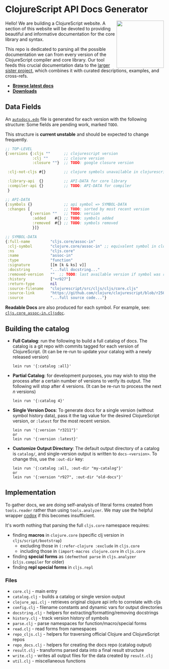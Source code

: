 # ClojureScript API Docs Generator
<img align="right" width="150" src="https://raw.githubusercontent.com/cljsinfo/cljs.info/master/00-scrap/cljs_logo_v10-01.png">

Hello! We are building a ClojureScript website. A section of this website will
be devoted to providing beautiful and informative documentation for the core
library and syntax.

This repo is dedicated to parsing all the possible documentation we can from
every version of the ClojureScript compiler and core library.  Our tool feeds
this crucial documentation data to the [larger sister
project](https://github.com/cljsinfo/api-docs), which combines it with curated
descriptions, examples, and cross-refs.

- __[Browse latest docs](https://github.com/cljsinfo/api-docs-generator/tree/docs)__
- __[Downloads](https://github.com/cljsinfo/api-docs-generator/releases)__

## Data Fields

An [`autodocs.edn`](https://github.com/cljsinfo/api-docs-generator/blob/docs/autodocs.edn)
file is generated for each version with the following structure: Some fields
are pending work, marked `TODO`.

This structure is __current unstable__ and should be expected to change frequently.

```clj
;; TOP-LEVEL
{:versions {:cljs ""      ;; clojurescript version
            :clj ""       ;; clojure version
            :closure ""}  ;; TODO: google closure version

 :clj-not-cljs #{}        ;; clojure symbols unavailable in clojurescript

 :library-api  {}         ;; API-DATA for core library
 :compiler-api {}         ;; TODO: API-DATA for compiler
 }
```

```clj
;; API-DATA
{:symbols {}              ;; api symbol => SYMBOL-DATA
 :changes [               ;; TODO: sorted by most recent version
           {:version ""   ;; TODO: version
            :added    #{} ;; TODO: symbols added
            :removed  #{} ;; TODO: symbols removed
            }]}
```

```clj
;; SYMBOL-DATA
{:full-name         "cljs.core/assoc-in"
 :clj-symbol        "clojure.core/assoc-in" ;; equivalent symbol in clojure
 :ns                "cljs.core"
 :name              "assoc-in"
 :type              "function"
 :signature         [[m [k & ks] v]]
 :docstring         "...full docstring..."
 :removed-version   ""  ;; TODO: last available version if symbol was removed
 :history           ["+r927"]
 :return-type       nil
 :source-filename   "clojurescript/src/cljs/cljs/core.cljs"
 :source-link       "https://github.com/clojure/clojurescript/blob/r2505/src/cljs/cljs/core.cljs#L4018-L4025"
 :source            "...full source code..."}
```

__Readable Docs__ are also produced for each symbol.  For example, see:<br>
[`cljs.core_assoc-in.cljsdoc`](https://github.com/cljsinfo/api-docs-generator/blob/docs/docs/cljs.core_assoc-in.cljsdoc).

## Building the catalog

- __Full Catalog__: run the following to build a full catalog of docs. The
  catalog is a git repo with commits tagged for each version of ClojureScript.
  (It can be re-run to update your catalog with a newly released version)

    ```
    lein run '{:catalog :all}'
    ```

- __Partial Catalog__: for development purposes, you may wish to stop the
  process after a certain number of versions to verify its output.  The
  following will stop after 4 versions. (It can be re-run to process the next
  _n_ versions)

    ```
    lein run '{:catalog 4}'
    ```

- __Single Version Docs__: To generate docs for a single version (without symbol history data),
  pass it the tag value for the desired ClojureScript version, or `:latest` for the most recent
  version.

    ```
    lein run '{:version "r3211"}'
    or
    lein run '{:version :latest}'
    ```

- __Customize Output Directory__: The default output directory of a catalog is
  `catalog/`, and single-version output is written to `docs-<version>`.  To
  change this, use the `:out-dir` key:

    ```
    lein run '{:catalog :all, :out-dir "my-catalog"}'
    or
    lein run '{:version "r927", :out-dir "old-docs"}'
    ```

## Implementation

To gather docs, we are doing self-analysis of literal forms created from
`tools.reader` rather than using `tools.analyzer`. We may use the helpful
wrapper [codox] if this becomes insufficient.

It's worth nothing that parsing the full `cljs.core` namespace requires:

- finding __macros__ in `clojure.core` (specific clj version in `cljs/script/bootstrap`)
    - excluding those in `(:refer-clojure :exclude` in `cljs.core`
    - including those in `(import-macros clojure.core` in `cljs.core`
- finding __special forms__ as `(defmethod parse` in `cljs.analyzer` (`cljs.compiler` for older)
- finding __repl special forms__ in `cljs.repl`

### Files

- `core.clj` - main entry
- `catalog.clj` - builds a catalog or single version output
- `clojure_api.clj` - retrieves original clojure api info to correlate with cljs
- `config.clj` - filename constants and dynamic vars for output directories
- `docstring.clj` - helpers for extracting/formatting/removing docstrings
- `history.clj` - track version history of symbols
- `parse.clj` - parse namespaces for function/macro/special forms
- `read.clj` - read forms from namespaces
- `repo_cljs.clj` - helpers for traversing official Clojure and ClojureScript repos
- `repo_docs.clj` - helpers for creating the docs repo (catalog output)
- `result.clj` - transforms parsed data into a final result structure
- `write.clj` - writes all output files for the data created by `result.clj`
- `util.clj` - miscellaneous functions

[codox]:https://github.com/weavejester/codox
